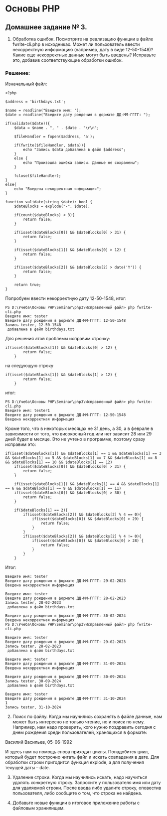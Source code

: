 # Основы PHP

## Домашнее задание № 3.

1. Обработка ошибок. Посмотрите на реализацию функции в файле fwrite-cli.php в исходниках. Может ли пользователь ввести некорректную информацию (например, дату в виде 12-50-1548)? Какие еще некорректные данные могут быть введены? Исправьте это, добавив соответствующие обработки ошибок.

### Решение:

Изначальный файл:

```
<?php

$address = 'birthdays.txt';

$name = readline("Введите имя: ");
$date = readline("Введите дату рождения в формате ДД-ММ-ГГГГ: ");

if(validate($date)){
    $data = $name . ", " . $date . "\r\n";

    $fileHandler = fopen($address, 'a');
    
    if(fwrite($fileHandler, $data)){
        echo "Запись $data добавлена в файл $address";
    }
    else {
        echo "Произошла ошибка записи. Данные не сохранены";
    }
    
    fclose($fileHandler);
}
else{
    echo "Введена некорректная информация";
}

function validate(string $date): bool {
    $dateBlocks = explode("-", $date);

    if(count($dateBlocks) < 3){
        return false;
    }

    if(isset($dateBlocks[0]) && $dateBlocks[0] > 31) {
        return false;
    }

    if(isset($dateBlocks[1]) && $dateBlocks[0] > 12) {
        return false;
    }

    if(isset($dateBlocks[2]) && $dateBlocks[2] > date('Y')) {
        return false;
    }

    return true;
}

```
Попробуем ввести некорректную дату 12-50-1548, итог:

```
PS D:\Учеба\Основы PHP\Seminar\php3\Исправленный файл> php fwrite-cli.php
Введите имя: tester
Введите дату рождения в формате ДД-ММ-ГГГГ: 12-50-1548
Запись tester, 12-50-1548
 добавлена в файл birthdays.txt

```
Для решения этой проблемы исправим строчку:

```
if(isset($dateBlocks[1]) && $dateBlocks[0] > 12) {
        return false;
    }
```
на следующую строку

```
if(isset($dateBlocks[1]) && $dateBlocks[1] > 12) {
        return false;
    }
```

итог:

```
PS D:\Учеба\Основы PHP\Seminar\php3\Исправленный файл> php fwrite-cli.php
Введите имя: tester1
Введите дату рождения в формате ДД-ММ-ГГГГ: 12-50-1548
Введена некорректная информация
```

Кроме того, что в некоторых месяцах не 31 день, а 30, а в феврале в зависимости от того, что високосный год или нет зависит 28 или 29 дней будет в месяце. Это не учтено в программе, поэтому сразу исправим это:

```
if(isset($dateBlocks[1]) && $dateBlocks[1] == 1 && $dateBlocks[1] == 3 && $dateBlocks[1] == 5 && $dateBlocks[1] == 7 && $dateBlocks[1] == 8 && $dateBlocks[1] == 10 && $dateBlocks[1] == 12)
    if(isset($dateBlocks[0]) && $dateBlocks[0] > 31) {
        return false;
    }

    if(isset($dateBlocks[1]) && $dateBlocks[1] == 4 && $dateBlocks[1] == 6 && $dateBlocks[1] == 9 && $dateBlocks[1] == 11)
    if(isset($dateBlocks[0]) && $dateBlocks[0] > 30) {
        return false;
    }

    if($dateBlocks[1] == 2){
        if(isset($dateBlocks[2]) && $dateBlocks[2] % 4 == 0){
            if(isset($dateBlocks[0]) && $dateBlocks[0] > 29) {
                return false;
            }
        }
        if(isset($dateBlocks[2]) && $dateBlocks[2] % 4 != 0){
            if(isset($dateBlocks[0]) && $dateBlocks[0] > 28) {
                return false;
            }
        }
    }
```

Итог:

```
Введите имя: tester
Введите дату рождения в формате ДД-ММ-ГГГГ: 29-02-2023
Введена некорректная информация

Введите имя: tester
Введите дату рождения в формате ДД-ММ-ГГГГ: 28-02-2023
Запись tester, 28-02-2023
 добавлена в файл birthdays.txt

Введите дату рождения в формате ДД-ММ-ГГГГ: 30-02-2024
Введена некорректная информация
PS D:\Учеба\Основы PHP\Seminar\php3\Исправленный файл> php fwrite-cli.php

Введите имя: tester
Введите дату рождения в формате ДД-ММ-ГГГГ: 29-02-2023
Запись tester, 28-02-2023
 добавлена в файл birthdays.txt

Введите имя: tester
Введите дату рождения в формате ДД-ММ-ГГГГ: 31-09-2024
Введена некорректная информация

Введите дату рождения в формате ДД-ММ-ГГГГ: 30-09-2024
Запись tester, 30-09-2024
 добавлена в файл birthdays.txt

Введите имя: tester
Введите дату рождения в формате ДД-ММ-ГГГГ: 31-10-2024
1
Запись tester, 31-10-2024

```

2. Поиск по файлу. Когда мы научились сохранять в файле данные, нам может быть интересно не только чтение, но и поиск по нему. Например, нам надо проверить, кого нужно поздравить сегодня с днем рождения среди пользователей, хранящихся в формате:

Василий Васильев, 05-06-1992

И здесь нам на помощь снова приходят циклы. Понадобится цикл, который будет построчно читать файл и искать совпадения в дате. Для обработки строки пригодится функция explode, а для получения текущей даты – date.

3. Удаление строки. Когда мы научились искать, надо научиться удалять конкретную строку. Запросите у пользователя имя или дату для удаляемой строки. После ввода либо удалите строку, оповестив пользователя, либо сообщите о том, что строка не найдена.

4. Добавьте новые функции в итоговое приложение работы с файловым хранилищем.
